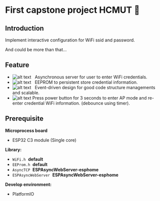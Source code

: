 # First capstone project HCMUT :whale:

## Introduction

Implement interactive configuration for WiFi ssid and password.

And could be more than that...

## Feature

* ![alt text][supported] &nbsp; Asynchronous server for user to enter WiFi credentials.
* ![alt text][supported] &nbsp; EEPROM to persistent store credential information.
* ![alt text][supported] &nbsp; Event-driven design for good code structure managements and scalable.
* ![alt text][supported] Press power button for 3 seconds to enter AP mode and re-enter credential WiFi information. (debounce using timer).

[supported]: https://img.shields.io/badge/-Supported-brightgreen
[on_develop]: https://img.shields.io/badge/-On%20developing-yellow

## Prerequisite

**Microprocess board**

* ESP32 C3 module (Single core)

**Library:**

* `WiFi.h`&nbsp;&nbsp;**default**
* `EEProm.h`&nbsp;&nbsp;**default**
* `AsyncTCP`&nbsp;&nbsp;**ESPAsyncWebServer-esphome**
* `ESPAsyncWebServer`&nbsp; **ESPAsyncWebServer-esphome**

**Develop environment:**

* PlatformIO